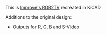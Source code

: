 This is [Improve's RGB2TV](https://zx-pk.ru/threads/8739-vektor-06ts-videovykhod-podklyuchenie-k-tv.html?p=981527&viewfull=1#post981527) recreated in KiCAD

Additions to the original design:

* Outputs for R, G, B and S-Video
